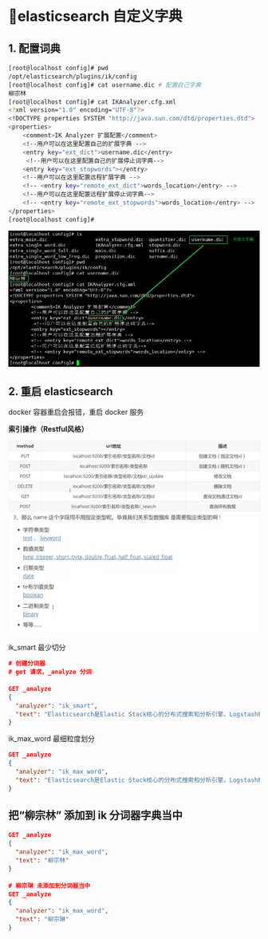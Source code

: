# 📝elasticsearch 自定义字典

## 1. 配置词典

```sh
[root@localhost config]# pwd
/opt/elasticsearch/plugins/ik/config
[root@localhost config]# cat username.dic # 配置自己字典
柳宗林
[root@localhost config]# cat IKAnalyzer.cfg.xml 
﻿<?xml version="1.0" encoding="UTF-8"?>
<!DOCTYPE properties SYSTEM "http://java.sun.com/dtd/properties.dtd">
<properties>
	<comment>IK Analyzer 扩展配置</comment>
	<!--用户可以在这里配置自己的扩展字典 -->
	<entry key="ext_dict">username.dic</entry>
	 <!--用户可以在这里配置自己的扩展停止词字典-->
	<entry key="ext_stopwords"></entry>
	<!--用户可以在这里配置远程扩展字典 -->
	<!-- <entry key="remote_ext_dict">words_location</entry> -->
	<!--用户可以在这里配置远程扩展停止词字典-->
	<!-- <entry key="remote_ext_stopwords">words_location</entry> -->
</properties>
[root@localhost config]# 
```

![image](assets/elasticsearch%20%E5%9F%BA%E7%A1%80/2402369-20221008125621315-1053577461.png)

## 2. 重启 elasticsearch

docker 容器重启会报错，重启 docker 服务

**索引操作（Restful风格）**

![image](assets/elasticsearch%20%E5%9F%BA%E7%A1%80/image-20230302142345-b0a138x.png)​  
​![image](assets/elasticsearch%20%E5%9F%BA%E7%A1%80/image-20230302142342-5axrt1j.png)​

ik_smart 最少切分

```json
# 创建分词器
# get 请求，_analyze 分词

GET _analyze
{
  "analyzer": "ik_smart",
  "text": "Elasticsearch是Elastic Stack核心的分布式搜索和分析引擎。Logstash和Beats有助于收集，聚合和丰富您的数据并将其存储在Elasticsearch中。使用Kibana，您可以交互式地探索，可视化和共享对数据的见解，并管理和监视堆栈。Elasticsearch是建立索引，搜索和分析魔术的地方"
}
```

ik_max_word 最细粒度划分

```json
GET _analyze
{
  "analyzer": "ik_max_word",
  "text": "Elasticsearch是Elastic Stack核心的分布式搜索和分析引擎。Logstash和Beats有助于收集，聚合和丰富您的数据并将其存储在Elasticsearch中。使用Kibana，您可以交互式地探索，可视化和共享对数据的见解，并管理和监视堆栈。Elasticsearch是建立索引，搜索和分析魔术的地方"
}
```

## 把“柳宗林” 添加到 ik 分词器字典当中

```json
GET _analyze
{
  "analyzer": "ik_max_word",
  "text": "柳宗林"
}

# 柳宗琳 未添加到分词器当中
GET _analyze
{
  "analyzer": "ik_max_word",
  "text": "柳宗琳"
}
```
